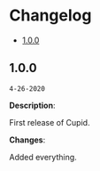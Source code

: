 # Changelog

- [1.0.0](#100)

## 1.0.0
`4-26-2020`

**Description**:

First release of Cupid.

**Changes**:

Added everything.
